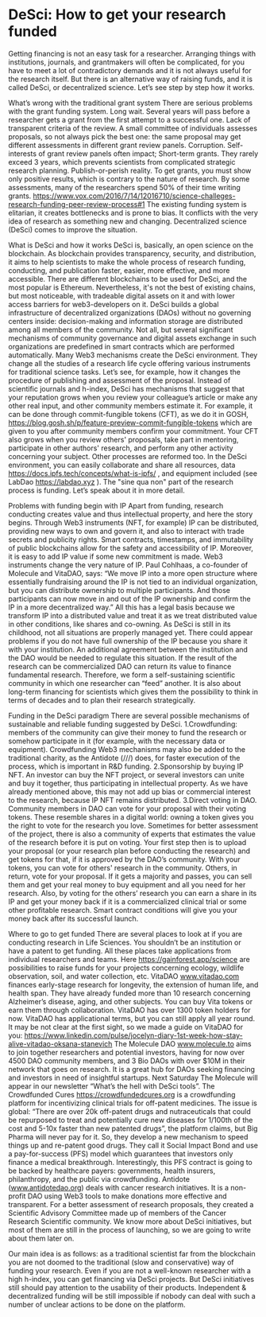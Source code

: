 # DeSci: How to get your research funded

Getting financing is not an easy task for a researcher. Arranging things with institutions, journals, and grantmakers will often be complicated, for you have to meet a lot of contradictory demands and it is not always useful for the research itself. But there is an alternative way of raising funds, and it is called DeSci, or decentralized science. Let’s see step by step how it works.

What’s wrong with the traditional grant system
There are serious problems with the grant funding system.
Long wait. Several years will pass before a researcher gets a grant from the first attempt to a successful one.
Lack of transparent criteria of the review. A small committee of individuals assesses proposals, so not always pick the best one: the same proposal may get different assessments in different grant review panels.
Corruption. Self-interests of grant review panels often impact;
Short-term grants. They rarely exceed 3 years, which prevents scientists from complicated strategic research planning.
Publish-or-perish reality. To get grants, you must show only positive results, which is contrary to the nature of research. 
By some assessments, many of the researchers spend 50% of their time writing grants. https://www.vox.com/2016/7/14/12016710/science-challeges-research-funding-peer-review-process#1 
The existing funding system is elitarian, it creates bottlenecks and is prone to bias. It conflicts with the very idea of research as something new and changing. 
Decentralized science (DeSci) comes to improve the situation.

What is DeSci and how it works
DeSci is, basically, an open science on the blockchain. As blockchain provides transparency, security, and distribution, it aims to help scientists to make the whole process of research funding, conducting, and publication faster, easier, more effective, and more accessible. There are different blockchains to be used for DeSci, and the most popular is Ethereum. Nevertheless, it's not the best of existing chains, but most noticeable, with tradeable digital assets on it and with lower access barriers for web3-developers on it.
DeSci builds a global infrastructure of decentralized organizations (DAOs) without no governing centers inside: decision-making and information storage are distributed among all members of the community. Not all, but several significant mechanisms of community governance and digital assets exchange in such organizations are predefined in smart contracts which are performed automatically.
Many Web3 mechanisms create the DeSci environment. They change all the studies of a research life cycle offering various instruments for traditional science tasks. 
Let’s see, for example, how it changes the procedure of publishing and assessment of the proposal. Instead of scientific journals and h-index, DeSci has mechanisms that suggest that your reputation grows when you review your colleague’s article or make any other real input, and other community members estimate it. For example, it can be done through commit-fungible tokens (CFT), as we do it in GOSH, https://blog.gosh.sh/p/feature-preview-commit-fungible-tokens 
which are given to you after community members confirm your commitment. Your CFT also grows when you review others' proposals, take part in mentoring, participate in other authors' research, and perform any other activity concerning your subject.
Other processes are reformed too. In the DeSci environment, you can easily collaborate and share all resources, data https://docs.ipfs.tech/concepts/what-is-ipfs/ , and equipment included (see LabDao https://labdao.xyz ). 
The "sine qua non" part of the research process is funding. Let’s speak about it in more detail.

Problems with funding begin with IP
Apart from funding, research conducting creates value and thus intellectual property, and here the story begins. Through Web3 instruments (NFT, for example) IP can be distributed, providing new ways to own and govern it, and also to interact with trade secrets and publicity rights. Smart contracts, timestamps, and immutability of public blockchains allow for the safety and accessibility of IP. Moreover, it is easy to add IP value if some new commitment is made. Web3 instruments change the very nature of IP. Paul Cohlhaas, a co-founder of Molecule and VitaDAO, says: “We move IP into a more open structure where essentially fundraising around the IP is not tied to an individual organization, but you can distribute ownership to multiple participants. And those participants can now move in and out of the IP ownership and confirm the IP in a more decentralized way.” All this has a legal basis because we transform IP into a distributed value and treat it as we treat distributed value in other conditions, like shares and co-owning.
As DeSci is still in its childhood, not all situations are properly managed yet. There could appear problems if you do not have full ownership of the IP because you share it with your institution. An additional agreement between the institution and the DAO would be needed to regulate this situation.
If the result of the research can be commercialized DAO can return its value to finance fundamental research. Therefore, we form a self-sustaining scientific community in which one researcher can “feed” another. It is also about long-term financing for scientists which gives them the possibility to think in terms of decades and to plan their research strategically. 

Funding in the DeSci paradigm
There are several possible mechanisms of sustainable and reliable funding suggested by DeSci.
1.Crowdfunding: members of the community can give their money to fund the research or somehow participate in it (for example, with the necessary data or equipment). Crowdfunding Web3 mechanisms may also be added to the traditional charity, as the Antidote (///) does, for faster execution of the process, which is important in R&D funding.
2.Sponsorship by buying IP NFT. An investor can buy the NFT project, or several investors can unite and buy it together, thus participating in intellectual property. As we have already mentioned above, this may not add up bias or commercial interest to the research, because IP NFT remains distributed. 
3.Direct voting in DAO. Community members in DAO can vote for your proposal with their voting tokens. These resemble shares in a digital world: owning a token gives you the right to vote for the research you love. Sometimes for better assessment of the project, there is also a community of experts that estimates the value of the research before it is put on voting.
Your first step then is to upload your proposal (or your research plan before conducting the research) and get tokens for that, if it is approved by the DAO’s community. With your tokens, you can vote for others' research in the community. Others, in return, vote for your proposal. If it gets a majority and passes, you can sell them and get your real money to buy equipment and all you need for her research. Also, by voting for the others’ research you can earn a share in its IP and get your money back if it is a commercialized clinical trial or some other profitable research. Smart contract conditions will give you your money back after its successful launch.

Where to go to get funded
There are several places to look at if you are conducting research in Life Sciences. You shouldn’t be an institution or have a patent to get funding. All these places take applications from individual researchers and teams. 
Here https://gainforest.app/science are possibilities to raise funds for your projects concerning ecology, wildlife observation, soil, and water collection, etc.
VitaDAO www.vitadao.com finances early-stage research for longevity, the extension of human life, and health span. They have already funded more than 10 research concerning Alzheimer’s disease, aging, and other subjects. You can buy Vita tokens or earn them through collaboration. VitaDAO has over 1300 token holders for now. VitaDAO has applicational terms, but you can still apply all year round. It may be not clear at the first sight, so we made a guide on VitaDAO for you: https://www.linkedin.com/pulse/jocelyn-diary-1st-week-how-stay-alive-vitadao-oksana-stanevich 
The Molecule DAO www.molecule.to aims to join together researchers and potential investors, having for now over 4500 DAO community members, and 3 Bio DAOs with over $10M in their network that goes on research. It is a great hub for DAOs seeking financing and investors in need of insightful startups. Next Saturday The Molecule will appear in our newsletter “What’s the hell with DeSci tools”.
The Crowdfunded Cures https://crowdfundedcures.org is a crowdfunding platform for incentivizing clinical trials for off-patent medicines. The issue is global: “There are over 20k off-patent drugs and nutraceuticals that could be repurposed to treat and potentially cure new diseases for 1/100th of the cost and 5-10x faster than new patented drugs”, the platform claims, but Big Pharma will never pay for it. So, they develop a new mechanism to speed things up and re-patent good drugs. They call it Social Impact Bond and use a pay-for-success (PFS) model which guarantees that investors only finance a medical breakthrough. Interestingly, this PFS contract is going to be backed by healthcare payers: governments, health insurers, philanthropy, and the public via crowdfunding.
Antidote (www.antidotedao.org) deals with cancer research initiatives. It is a non-profit DAO using Web3 tools to make donations more effective and transparent. For a better assessment of research proposals, they created a Scientific Advisory Committee made up of members of the Cancer Research Scientific community. 
We know more about DeSci initiatives, but most of them are still in the process of launching, so we are going to write about them later on. 

Our main idea is as follows: as a traditional scientist far from the blockchain you are not doomed to the traditional (slow and conservative) way of funding your research. Even if you are not a well-known researcher with a high h-index, you can get financing via DeSci projects. But DeSci initiatives still should pay attention to the usability of their products. Independent & decentralized funding will be still impossible if nobody can deal with such a number of unclear actions to be done on the platform.

 

